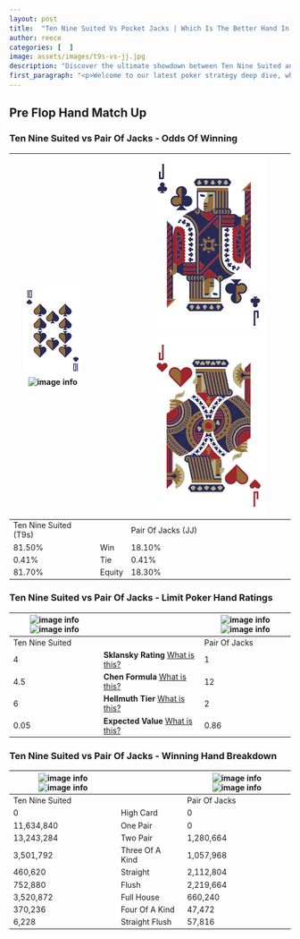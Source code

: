 ```yaml
---
layout: post
title:  "Ten Nine Suited Vs Pocket Jacks | Which Is The Better Hand In Poker? A Complete Guide"
author: reece
categories: [  ]
image: assets/images/t9s-vs-jj.jpg
description: "Discover the ultimate showdown between Ten Nine Suited and Pair Of Jacks in poker! Uncover the odds, strategies, and scenarios where one hand triumphs over the other. Get ready to up your poker game with this thrilling analysis."
first_paragraph: "<p>Welcome to our latest poker strategy deep dive, where we're pitting two distinct hands against each other in a high-stakes showdown: Ten Nine Suited vs Pair Of Jacks.</p><p>In the dynamic world of poker, every decision counts, and knowing which hand holds the upper hand is key to your success at the table.</p><p>In this article, we'll dissect these two hands, explore the scenarios where one dominates the other, and equip you with the knowledge to make strategic choices that can tip the odds in your favor.</p><p>Get ready to unravel the intriguing dynamics of these poker hands and elevate your game to new heights.</p>"
---
```




[comment]: # (sp0)

## Pre Flop Hand Match Up

<div class="table hand-ratings" markdown="1"> 



### Ten Nine Suited vs Pair Of Jacks - Odds Of Winning


    
| ![image info](assets/images/hand1/t.png) ![image info](assets/images/hand1/9s.png) |  | ![image info](assets/images/hand2/j.png) ![image info](assets/images/hand2/jo.png) |
| -------- | -------- | -------- |
| Ten Nine Suited (T9s) |  | Pair Of Jacks (JJ) |
| 81.50% | Win | 18.10% |
| 0.41% | Tie | 0.41% |
| 81.70% | Equity | 18.30% |




[comment]: # (sp1)



### Ten Nine Suited vs Pair Of Jacks - Limit Poker Hand Ratings


    
| ![image info](https://www.riverpairs.com/assets/images/hand1/t.png) ![image info](https://www.riverpairs.com/assets/images/hand1/9s.png) |  | ![image info](https://www.riverpairs.com/assets/images/hand2/j.png) ![image info](https://www.riverpairs.com/assets/images/hand2/jo.png) |
| -------- | -------- | -------- |
| Ten Nine Suited |  | Pair Of Jacks |
| 4 | **Sklansky Rating** [What is this?](/sklansky-rating-explained) | 1 |
| 4.5 | **Chen Formula** [What is this?](/chen-formula-explained) | 12 |
| 6 | **Hellmuth Tier** [What is this?](/Hellmuth-tier-explained) | 2 |
| 0.05 | **Expected Value** [What is this?](/expected-value-explained) | 0.86 |




[comment]: # (sp2)



### Ten Nine Suited vs Pair Of Jacks - Winning Hand Breakdown


    
| ![image info](https://www.riverpairs.com/assets/images/hand1/t.png) ![image info](https://www.riverpairs.com/assets/images/hand1/9s.png) |  | ![image info](https://www.riverpairs.com/assets/images/hand2/j.png) ![image info](https://www.riverpairs.com/assets/images/hand2/jo.png) |
| -------- | -------- | -------- |
| Ten Nine Suited |  | Pair Of Jacks |
| 0 | High Card | 0 |
| 11,634,840 | One Pair | 0 |
| 13,243,284 | Two Pair | 1,280,664 |
| 3,501,792 | Three Of A Kind | 1,057,968 |
| 460,620 | Straight | 2,112,804 |
| 752,880 | Flush | 2,219,664 |
| 3,520,872 | Full House | 660,240 |
| 370,236 | Four Of A Kind | 47,472 |
| 6,228 | Straight Flush | 57,816 |




[comment]: # (sp3)



</div>

[comment]: # (sp4)



[comment]: # (sp5)

